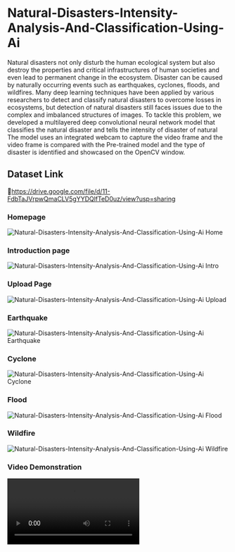 # Natural-Disasters-Intensity-Analysis-And-Classification-Using-Ai
Natural disasters not only disturb the human ecological system but also destroy the properties and critical infrastructures of human societies and even lead to permanent change in the ecosystem. Disaster can be caused by naturally occurring events such as earthquakes, cyclones, floods, and wildfires. Many deep learning techniques have been applied by various researchers to detect and classify natural disasters to overcome losses in ecosystems, but detection of natural disasters still faces issues due to the complex and imbalanced structures of images. To tackle this problem, we developed a multilayered deep convolutional neural network model that classifies the natural disaster and tells the intensity of disaster  of natural The model uses an integrated webcam to capture the video frame and the video frame is compared with the Pre-trained model and the type of disaster is identified and showcased on the OpenCV window. 
## Dataset Link 
🔗https://drive.google.com/file/d/11-FdbTaJVrpwQmaCLV5gYYDQlfTeD0uz/view?usp=sharing
### Homepage
![Natural-Disasters-Intensity-Analysis-And-Classification-Using-Ai Home]( https://github.com/taniyaabbineni14/Natural-Disasters-Intensity-Analysis-And-Classification-Using-Ai/blob/main/Img/Home.png)
### Introduction page
![Natural-Disasters-Intensity-Analysis-And-Classification-Using-Ai Intro](https://github.com/taniyaabbineni14/Natural-Disasters-Intensity-Analysis-And-Classification-Using-Ai/blob/main/Img/Intro.png)
### Upload Page
![Natural-Disasters-Intensity-Analysis-And-Classification-Using-Ai Upload](https://github.com/taniyaabbineni14/Natural-Disasters-Intensity-Analysis-And-Classification-Using-Ai/blob/main/Img/Upload.png)
### Earthquake
![Natural-Disasters-Intensity-Analysis-And-Classification-Using-Ai Earthquake](https://github.com/taniyaabbineni14/Natural-Disasters-Intensity-Analysis-And-Classification-Using-Ai/blob/main/Img/Earthquake.png)
### Cyclone
![Natural-Disasters-Intensity-Analysis-And-Classification-Using-Ai Cyclone](https://github.com/taniyaabbineni14/Natural-Disasters-Intensity-Analysis-And-Classification-Using-Ai/blob/main/Img/Cyclone.png)
### Flood
![Natural-Disasters-Intensity-Analysis-And-Classification-Using-Ai Flood](https://github.com/taniyaabbineni14/Natural-Disasters-Intensity-Analysis-And-Classification-Using-Ai/blob/main/Img/Flood.png)
### Wildfire
![Natural-Disasters-Intensity-Analysis-And-Classification-Using-Ai Wildfire](https://github.com/taniyaabbineni14/Natural-Disasters-Intensity-Analysis-And-Classification-Using-Ai/blob/main/Img/Wildfire.png)
### Video Demonstration 
![Natural-Disasters-Intensity-Analysis-And-Classification-Using-Ai Video Demo](https://github.com/taniyaabbineni14/Natural-Disasters-Intensity-Analysis-And-Classification-Using-Ai/blob/main/Video%20Demo/Video%20Demonstration.MP4)
